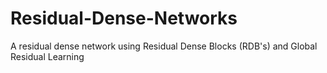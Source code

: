 # Residual-Dense-Networks
A residual dense network using Residual Dense Blocks (RDB's) and Global Residual Learning
